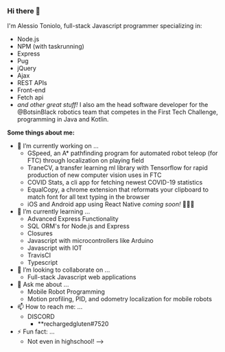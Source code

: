 ### Hi there 👋

I'm Alessio Toniolo, full-stack Javascript programmer specializing in:
* Node.js
* NPM (with taskrunning)
* Express
* Pug
* jQuery
* Ajax
* REST APIs
* Front-end
* Fetch api
* *and other great stuff!*
I also am the head software developer for the @BotsinBlack robotics team that competes in the First Tech Challenge, programming
in Java and Kotlin. 


**Some things about me:**

- 🔭 I’m currently working on ...
  - GSpeed, an A* pathfinding program for automated robot teleop (for FTC) through localization on playing field
  - TraneCV, a transfer learning ml library with Tensorflow for rapid production of new computer vision uses in FTC
  - COVID Stats, a cli app for fetching newest COVID-19 statistics
  - EqualCopy, a chrome extension that reformats your clipboard to match font for all text typing in the browser
  - iOS and Android app using React Native *coming soon!* 🤫🤫🤫
- 🌱 I’m currently learning ...
  - Advanced Express Functionality
  - SQL ORM's for Node.js and Express
  - Closures
  - Javascript with microcontrollers like Arduino
  - Javascript with IOT
  - TravisCI
  - Typescript
- 👯 I’m looking to collaborate on ...
  - Full-stack Javascript web applications
- 💬 Ask me about ...
  - Mobile Robot Programming 
  - Motion profiling, PID, and odometry localization for mobile robots
- 📫 How to reach me: ...
  - DISCORD
    - **rechargedgluten#7520
- ⚡ Fun fact: ...
  - Not even in highschool!
-->
